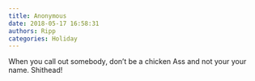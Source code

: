 ```yaml
---
title: Anonymous
date: 2018-05-17 16:58:31
authors: Ripp
categories: Holiday
---
```


 When you call out somebody, don’t be a chicken Ass and not your your name. Shithead!